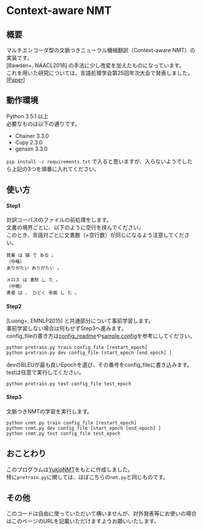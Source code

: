 # Context-aware NMT

## 概要
マルチエンコーダ型の文脈つきニューラル機械翻訳（Context-aware NMT）の実装です。  
[Bawden+, NAACL2018] の手法に少し改変を加えたものになっています。  
これを用いた研究については、言語処理学会第25回年次大会で発表しました。[[Paper](http://www.anlp.jp/proceedings/annual_meeting/2019/pdf_dir/P1-23.pdf)]  

## 動作環境
Python 3.5.1 以上   
必要なものは以下の通りです。
- Chainer 3.3.0
- Cupy 2.3.0
- gensim 3.3.0  

`pip install -r requirements.txt` で入ると思いますが、入らないようでしたら上記の3つを順番に入れてください。

## 使い方

#### Step1
対訳コーパスのファイルの前処理をします。  
文書の境界ごとに、以下のように空行を挟んでください。  
このとき、言語対ごとに文書数（=空行数）が同じになるよう注意してください。

```
我輩 は 猫 で ある 。
（中略）
ありがたい ありがたい 。

メロス は 激怒 し た 。
（中略）  
勇者 は 、 ひどく 赤面 し た 。
```

#### Step2
[Luong+, EMNLP2015] と共通部分について事前学習します。  
事前学習しない場合は何もせずStep3へ進みます。  
config_fileの書き方は[config_readme](https://github.com/hargon24/Context_aware_NMT/blob/master/config_readme.md)や[sample.config](https://github.com/hargon24/Context_aware_NMT/blob/master/sample.config)を参考にしてください。  
```
python pretrain.py train config_file [restart_epoch]  
python pretrain.py dev config_file [start_epoch [end_epoch] ]
```
devのBLEUが最も良いEpochを選び、その番号をconfig_fileに書き込みます。  
testは任意で実行してください。
```
python pretrain.py test config_file test_epoch
```

#### Step3
文脈つきNMTの学習を実行します。  

```
python cnmt.py train config_file [restart_epoch] 
python cnmt.py dev config_file [start_epoch [end_epoch] ] 
python cnmt.py test config_file test_epoch  
```

## おことわり
このプログラムは[YukioNMT](https://github.com/yukio326/nmt-chainer)をもとに作成しました。  
特に`pretrain.py`に関しては、ほぼこちらの`nmt.py`と同じものです。  

## その他
このコードは自由に使っていただいて構いませんが、対外発表等にお使いの場合はこのページのURLを記載いただけますようお願いいたします。
